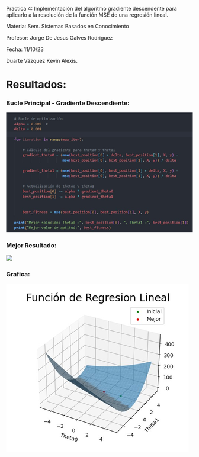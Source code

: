 Practica 4: Implementación del algoritmo gradiente descendente para aplicarlo a la resolución de la función MSE de una regresión lineal.

Materia: Sem. Sistemas Basados en Conocimiento

Profesor: Jorge De Jesus Galves Rodriguez

Fecha: 11/10/23

Duarte Vázquez Kevin Alexis.

# Resultados:

<h3> Bucle Principal - Gradiente Descendiente:</h3>
<img src="Resultados/bucle.jpg">

<h3> Mejor Resultado:</h3>
<img src="Resultados/resultado.jpg">

<h3> Grafica:</h3>
<img src="Resultados/grafica.jpg">

